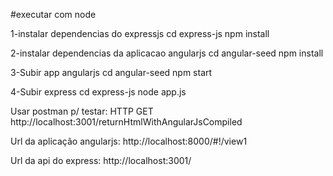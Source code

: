 #executar com node

1-instalar dependencias do expressjs
cd express-js
npm install

2-instalar dependencias da aplicacao angularjs
cd angular-seed
npm install

3-Subir app angularjs
cd angular-seed
npm start

4-Subir express
cd express-js
node app.js

Usar postman p/ testar:
HTTP GET
http://localhost:3001/returnHtmlWithAngularJsCompiled

Url da aplicação angularjs:
http://localhost:8000/#!/view1

Url da api do express:
http://localhost:3001/